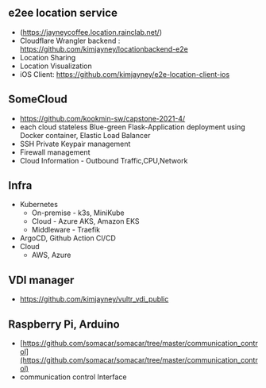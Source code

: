 ## e2ee location service
- (https://jayneycoffee.location.rainclab.net/)
- Cloudflare Wrangler backend : https://github.com/kimjayney/locationbackend-e2e
- Location Sharing
- Location Visualization
- iOS Client: https://github.com/kimjayney/e2e-location-client-ios
## SomeCloud 
- https://github.com/kookmin-sw/capstone-2021-4/
- each cloud stateless Blue-green Flask-Application deployment using Docker container, Elastic Load Balancer
- SSH Private Keypair management
- Firewall management
- Cloud Information - Outbound Traffic,CPU,Network
 
## Infra
- Kubernetes
  - On-premise - k3s, MiniKube
  - Cloud - Azure AKS, Amazon EKS
  - Middleware - Traefik
- ArgoCD, Github Action CI/CD
- Cloud
  - AWS, Azure
## VDI manager
- https://github.com/kimjayney/vultr_vdi_public
## Raspberry Pi, Arduino
- [https://github.com/somacar/somacar/tree/master/communication_control](https://github.com/somacar/somacar/tree/master/communication_control)
- communication control Interface 
